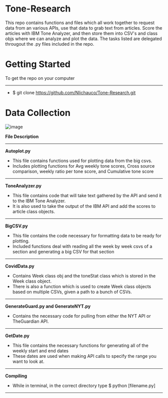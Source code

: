 # Tone-Research
This repo contains functions and files which all work together to request data from an various APIs, use that data to grab text from articles. Score the articles with IBM Tone Analyzer, and then store them into CSV's and class objs where we can analyze and plot the data. The tasks listed are delegated througout the .py files included in the repo. 


# Getting Started
To get the repo on your computer
********************************************************
* $ git clone https://github.com/Nlichauco/Tone-Research.git


# Data Collection


![image](https://user-images.githubusercontent.com/48927902/102701691-91ab1c00-4227-11eb-9346-720782ba4069.png)


**File Description**
***********************************************************
__Autoplot.py__ 
  * This file contains functions used for plotting data from the big csvs.
  * Includes plotting functions for Avg weekly tone scores, Cross source comparison, weekly ratio per tone score, and Cumulative tone score
************************************  
__ToneAnalyzer.py__
  * This file contains code that will take text gathered by the API and send it to the IBM Tone Analyzer.
  * It is also used to take the output of the IBM API and add the scores to article class objects. 
************************************  
__BigCSV.py__
  * This file contains the code necessary for formatting data to be ready for plotting.
  * Included functions deal with reading all the week by week csvs of a section and generating a big CSV for that section
************************************  
__CovidData.py__
  * Contains Week class obj and the toneStat class which is stored in the Week class object.
  * There is also a function which is used to create Week class objects based on multiple CSVs, given a path to a bunch of CSVs.
************************************  
__GenerateGuard.py and GenerateNYT.py__
  * Contains the necessary code for pulling from either the NYT API or TheGuardian API. 
************************************  
__GetDate.py__
  * This file contains the necessary functions for generating all of the weekly start and end dates
  * These dates are used when making API calls to specify the range you want to look at.
************************************  
__Compiling__
  *  While in terminal, in the correct directory type $ python [filename.py]
************************************  

